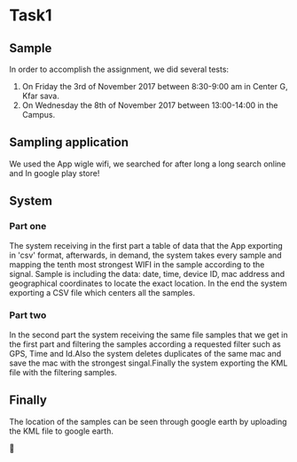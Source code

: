#  Task1
## Sample 
In order to accomplish the assignment, we did several tests:
1. On Friday the 3rd of November 2017 between 8:30-9:00 am in Center G, Kfar sava.
2. On Wednesday the 8th of November 2017 between 13:00-14:00 in the Campus.

## Sampling application
We used the App wigle wifi, we searched for after long a long search online and In google play store!

## System
### Part one
The system receiving in the first part a table of data that the App exporting in 'csv' format, afterwards, in demand, the system takes every sample and mapping the tenth most strongest WIFI in the sample according to the signal.
Sample is including the data: date, time, device ID, mac address and geographical coordinates to locate the exact location. In the end the system exporting a CSV file which centers all the samples.
### Part two
In the second part the system receiving the same file samples that we get in the first part and filtering the samples according a requested filter such as GPS, Time and Id.Also the system deletes duplicates of the same mac and save the mac with the strongest singal.Finally the system exporting the KML file with the filtering samples.
## Finally
The location of the samples can be seen through google earth by uploading the KML file to google earth.

:iphone:
